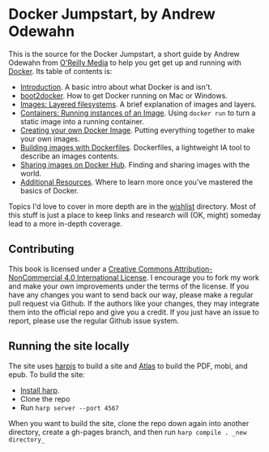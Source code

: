 # Docker Jumpstart, by Andrew Odewahn

This is the source for the Docker Jumpstart, a short guide by Andrew Odewahn from [O'Reilly Media](http://www.oreilly.com/) to help you get get up and running with [Docker](https://www.docker.com/).  Its table of contents is:

* [Introduction](public/introduction.md).  A basic intro about what Docker is and isn't.
* [boot2docker](public/boot2docker.md).  How to get Docker running on Mac or Windows.
* [Images: Layered filesystems](public/docker-images.md).  A brief explanation of images and layers.
* [Containers: Running instances of an Image](public/containers.md).  Using `docker run` to turn a static image into a running container.
* [Creating your own Docker Image](public/example.md).  Putting everything together to make your own images.
* [Building images with Dockerfiles](public/building-images-with-dockerfiles.md).  Dockerfiles, a lightweight IA tool to describe an images contents.  
* [Sharing images on Docker Hub](public/dockerhub.md).  Finding and sharing images with the world.
* [Additional Resources](public/additional-resources.md).  Where to learn more once you've mastered the basics of Docker.

Topics I'd love to cover in more depth are in the [wishlist](wishlist/) directory. Most of this stuff is just a place to keep links and research will (OK, might) someday lead to a more in-depth coverage.



## Contributing

This book is licensed under a [Creative Commons Attribution-NonCommercial 4.0 International License](http://creativecommons.org/licenses/by-nc/4.0/).  I  encourage you to fork my work and make your own improvements under the terms of the license. If you have any changes you want to send back our way, please make a regular pull request via Github. If the authors like your changes, they may integrate them into the official repo and give you a credit. If you just have an issue to report, please use the regular Github issue system.


## Running the site locally

The site uses [harpjs](http://harpjs.com/) to build a site and [Atlas](https://atlas.oreilly.com/) to build the PDF, mobi, and epub.  To build the site:

* [Install harp](http://harpjs.com/docs/quick-start).  
* Clone the repo
* Run `harp server --port 4567`

When you want to build the site, clone the repo down again into another directory, create a gh-pages branch, and then run `harp compile . _new directory_`